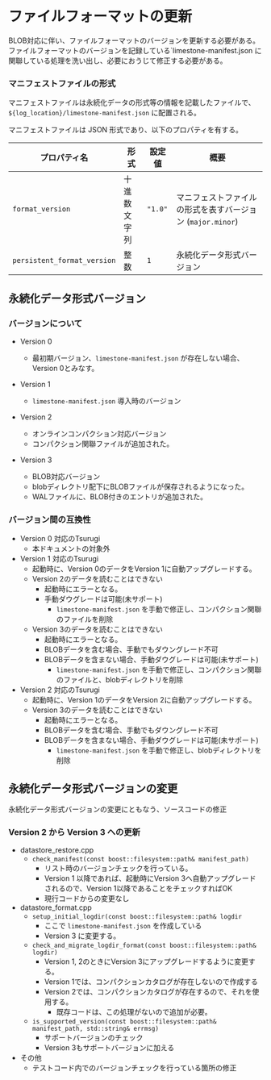 # ファイルフォーマットの更新

BLOB対応に伴い、ファイルフォーマットのバージョンを更新する必要がある。
ファイルフォーマットのバージョンを記録している`limestone-manifest.json
に関聯している処理を洗い出し、必要におうじて修正する必要がある。


### マニフェストファイルの形式

マニフェストファイルは永続化データの形式等の情報を記載したファイルで、 `${log_location}/limestone-manifest.json` に配置される。

マニフェストファイルは JSON 形式であり、以下のプロパティを有する。

プロパティ名 | 形式 | 設定値 | 概要
-------------|------|--------|-----
`format_version` | 十進数文字列 | `"1.0"` | マニフェストファイルの形式を表すバージョン (`major.minor`)
`persistent_format_version` | 整数 | `1` | 永続化データ形式バージョン

## 永続化データ形式バージョン

### バージョンについて

* Version 0
  * 最初期バージョン、`limestone-manifest.json` が存在しない場合、Version 0とみなす。

* Version 1
  * `limestone-manifest.json` 導入時のバージョン
* Version 2
  * オンラインコンパクション対応バージョン
  * コンパクション関聯ファイルが追加された。
* Version 3
  * BLOB対応バージョン
  * blobディレクトリ配下にBLOBファイルが保存されるようになった。
  * WALファイルに、BLOB付きのエントリが追加された。
  
### バージョン間の互換性

* Version 0 対応のTsurugi
  * 本ドキュメントの対象外
* Version 1 対応のTsurugi
  * 起動時に、Version 0のデータをVersion 1に自動アップグレードする。
  * Version 2のデータを読むことはできない
    * 起動時にエラーとなる。
    * 手動ダウグレードは可能(未サポート)
      * `limestone-manifest.json` を手動で修正し、コンパクション関聯のファイルを削除
  * Version 3のデータを読むことはできない
    * 起動時にエラーとなる。
    * BLOBデータを含む場合、手動でもダウングレード不可
    * BLOBデータを含まない場合、手動ダウグレードは可能(未サポート)
      * `limestone-manifest.json` を手動で修正し、コンパクション関聯のファイルと、blobディレクトリを削除
* Version 2 対応のTsurugi
  * 起動時に、Version 1のデータをVersion 2に自動アップグレードする。
  * Version 3のデータを読むことはできない
    * 起動時にエラーとなる。
    * BLOBデータを含む場合、手動でもダウングレード不可
    * BLOBデータを含まない場合、手動ダウグレードは可能(未サポート)
      * `limestone-manifest.json` を手動で修正し、blobディレクトリを削除


## 永続化データ形式バージョンの変更

永続化データ形式バージョンの変更にともなう、ソースコードの修正

### Version 2 から Version 3 への更新

* datastore_restore.cpp
  * `check_manifest(const boost::filesystem::path& manifest_path)`
    * リスト時のバージョンチェックを行っている。
    * Version 1 以降であれば、起動時にVersion 3へ自動アップグレードされるので、Version 1以降であることをチェックすればOK
    * 現行コードからの変更なし
* datastore_format.cpp
  * `setup_initial_logdir(const boost::filesystem::path& logdir`
    * ここで `limestone-manifest.json` を作成している
    * Version 3 に変更する。
  * `check_and_migrate_logdir_format(const boost::filesystem::path& logdir)`
    * Version 1, 2のときにVersion 3にアップグレードするように変更する。
    * Version 1では、コンパクションカタログが存在しないので作成する
    * Version 2では、コンパクションカタログが存在するので、それを使用する。
      * 既存コードは、この処理がないので追加が必要。
  * `is_supported_version(const boost::filesystem::path& manifest_path, std::string& errmsg)`
    * サポートバージョンのチェック
    * Version 3もサポートバージョンに加える
* その他
  * テストコード内でのバージョンチェックを行っている箇所の修正

